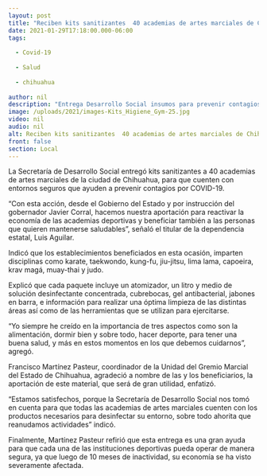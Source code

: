 ```yaml
---
layout: post
title: "Reciben kits sanitizantes  40 academias de artes marciales de Chihuahua capital"
date: 2021-01-29T17:18:00.000-06:00
tags:
  
  - Covid-19
  
  - Salud
  
  - chihuahua
  
author: nil
description: "Entrega Desarrollo Social insumos para prevenir contagios por COVID-19, a establecimientos deportivos que imparten disciplinas como karate, taekwondo, kung-fu, jiu-jitsu, lima lama, capoeira, krav magá, muay-thai y judo; contribuye Estado a reactivar la economía"
image: /uploads/2021/images-Kits_Higiene_Gym-25.jpg
video: nil
audio: nil
alt: Reciben kits sanitizantes  40 academias de artes marciales de Chihuahua capital
front: false
section: Local
---
```


La Secretaría de Desarrollo Social entregó kits sanitizantes a 40 academias de artes marciales de la ciudad de Chihuahua, para que cuenten con entornos seguros que ayuden a prevenir contagios por COVID-19.

“Con esta acción, desde el Gobierno del Estado y por instrucción del gobernador Javier Corral, hacemos nuestra aportación para reactivar la economía de las academias deportivas y beneficiar también a las personas que quieren mantenerse saludables”, señaló el titular de la dependencia estatal, Luis Aguilar.

Indicó que los establecimientos beneficiados en esta ocasión, imparten disciplinas como karate, taekwondo, kung-fu, jiu-jitsu, lima lama, capoeira, krav magá, muay-thai y judo.  

Explicó que cada paquete incluye un atomizador, un litro y medio de solución desinfectante concentrada, cubrebocas, gel antibacterial, jabones en barra, e información para realizar una óptima limpieza de las distintas áreas así como de las herramientas que se utilizan para ejercitarse. 

“Yo siempre he creído en la importancia de tres aspectos como son la alimentación, dormir bien y sobre todo, hacer deporte, para tener una buena salud, y más en estos momentos en los que debemos cuidarnos”, agregó.

Francisco Martínez Pasteur, coordinador de la Unidad del Gremio Marcial del Estado de Chihuahua, agradeció a nombre de las y los beneficiarios, la aportación de este material, que será de gran utilidad, enfatizó.

“Estamos satisfechos, porque la Secretaría de Desarrollo Social nos tomó en cuenta para que todas las academias de artes marciales cuenten con los productos necesarios para desinfectar su entorno, sobre todo ahorita que reanudamos actividades” indicó.

Finalmente, Martínez Pasteur refirió que esta entrega es una gran ayuda para que cada una de las instituciones deportivas pueda operar de manera segura, ya que luego de 10 meses de inactividad, su economía se ha visto severamente afectada.